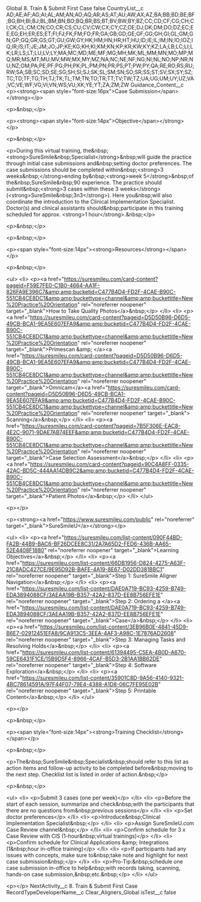 <?xml version="1.0" encoding="UTF-8"?>
<CustomMetadata xmlns="http://soap.sforce.com/2006/04/metadata" xmlns:xsi="http://www.w3.org/2001/XMLSchema-instance" xmlns:xsd="http://www.w3.org/2001/XMLSchema">
    <label>Global 8. Train &amp; Submit First Case</label>
    <protected>false</protected>
    <values>
        <field>CountryList__c</field>
        <value xsi:type="xsd:string">AD;AE;AF;AG;AI;AL;AM;AN;AO;AQ;AR;AS;AT;AU;AW;AX;AZ;BA;BB;BD;BE;BF;BG;BH;BI;BJ;BL;BM;BN;BO;BQ;BR;BS;BT;BV;BW;BY;BZ;CC;CD;CF;CG;CH;CI;CK;CL;CM;CN;CO;CR;CS;CU;CV;CW;CX;CY;CZ;DE;DJ;DK;DM;DO;DZ;EC;EE;EG;EH;ER;ES;ET;FI;FJ;FK;FM;FO;FR;GA;GB;GD;GE;GF;GG;GH;GI;GL;GM;GN;GP;GQ;GR;GS;GT;GU;GW;GY;HK;HM;HN;HR;HT;HU;ID;IE;IL;IM;IN;IO;IOZ;IQ;IR;IS;IT;JE;JM;JO;JP;KE;KG;KH;KI;KM;KN;KP;KR;KW;KY;KZ;LA;LB;LC;LI;LK;LR;LS;LT;LU;LV;LY;MA;MC;MD;ME;MF;MG;MH;MK;ML;MM;MN;MO;MP;MQ;MR;MS;MT;MU;MV;MW;MX;MY;MZ;NA;NC;NE;NF;NG;NI;NL;NO;NP;NR;NU;NZ;OM;PA;PE;PF;PG;PH;PK;PL;PM;PN;PR;PS;PT;PW;PY;QA;RE;RO;RS;RU;RW;SA;SB;SC;SD;SE;SG;SH;SI;SJ;SK;SL;SM;SN;SO;SR;SS;ST;SV;SX;SY;SZ;TC;TD;TF;TG;TH;TJ;TK;TL;TM;TN;TO;TR;TT;TV;TW;TZ;UA;UG;UM;UY;UZ;VA;VC;VE;WF;VG;VI;VN;WS;VU;XK;YE;YT;ZA;ZM;ZW</value>
    </values>
    <values>
        <field>Guidance_Content__c</field>
        <value xsi:type="xsd:string">&lt;p&gt;&lt;strong&gt;&lt;span style=&quot;font-size:16px&quot;&gt;Case Submission​&lt;/span&gt;&lt;/strong&gt;&lt;/p&gt;

&lt;p&gt;&amp;nbsp;&lt;/p&gt;

&lt;p&gt;&lt;strong&gt;&lt;span style=&quot;font-size:14px&quot;&gt;Objective&lt;/span&gt;&lt;/strong&gt;​&lt;/p&gt;

&lt;p&gt;&amp;nbsp;&lt;/p&gt;

&lt;p&gt;During this virtual training, the&amp;nbsp;&lt;strong&gt;SureSmile&amp;nbsp;Specialist&lt;/strong&gt;&amp;nbsp;will guide the practice through initial case submissions and&amp;nbsp;setting doctor preferences. The case submissions should be completed within&amp;nbsp;&lt;strong&gt;3 weeks&amp;nbsp;&lt;/strong&gt;ending by&amp;nbsp;&lt;strong&gt;week 5&lt;/strong&gt;&amp;nbsp;of the&amp;nbsp;SureSmile&amp;nbsp;90 experience. The practice should submit&amp;nbsp;&lt;strong&gt;3 cases within these 3 weeks&lt;/strong&gt; (&lt;strong&gt;SureSmile&amp;nbsp;3n3&lt;/strong&gt;). Here you&amp;nbsp;will also coordinate the introduction to the Clinical Implementation Specialist. Doctor(s) and clinical assistants should&amp;nbsp;participate in this training scheduled for approx. &lt;strong&gt;1 hour&lt;/strong&gt;.&amp;nbsp;​&lt;/p&gt;

&lt;p&gt;&amp;nbsp;&lt;/p&gt;

&lt;p&gt;&amp;nbsp;&lt;/p&gt;

&lt;p&gt;&lt;span style=&quot;font-size:14px&quot;&gt;&lt;strong&gt;Resources&lt;/strong&gt;&lt;/span&gt;​&lt;/p&gt;

&lt;p&gt;&amp;nbsp;&lt;/p&gt;

&lt;ul&gt;
	&lt;li&gt;
	&lt;p&gt;&lt;a href=&quot;https://suresmileu.com/card-content?pageid=F59E7FE0-C1B0-4664-AA1F-826FA9E396C7&amp;amp;bucketid=C477B4D4-FD2F-4CAE-B90C-551CB4CE8DC1&amp;amp;buckettype=channel&amp;amp;buckettitle=New%20Practice%20Orientation&quot; rel=&quot;noreferrer noopener&quot; target=&quot;_blank&quot;&gt;How to Take Quality Photos&lt;/a&gt;&amp;nbsp;&lt;/p&gt;
	&lt;/li&gt;
	&lt;li&gt;
	&lt;p&gt;&lt;a href=&quot;https://suresmileu.com/card-content?pageid=D5D50B96-D6D5-49CB-BCA1-9EA5E607EFA9&amp;amp;bucketid=C477B4D4-FD2F-4CAE-B90C-551CB4CE8DC1&amp;amp;buckettype=channel&amp;amp;buckettitle=New%20Practice%20Orientation&quot; rel=&quot;noreferrer noopener&quot; target=&quot;_blank&quot;&gt;Primescan &amp;amp; &lt;/a&gt;&lt;a href=&quot;https://suresmileu.com/card-content?pageid=D5D50B96-D6D5-49CB-BCA1-9EA5E607EFA9&amp;amp;bucketid=C477B4D4-FD2F-4CAE-B90C-551CB4CE8DC1&amp;amp;buckettype=channel&amp;amp;buckettitle=New%20Practice%20Orientation&quot; rel=&quot;noreferrer noopener&quot; target=&quot;_blank&quot;&gt;Omnicam&lt;/a&gt;&lt;a href=&quot;https://suresmileu.com/card-content?pageid=D5D50B96-D6D5-49CB-BCA1-9EA5E607EFA9&amp;amp;bucketid=C477B4D4-FD2F-4CAE-B90C-551CB4CE8DC1&amp;amp;buckettype=channel&amp;amp;buckettitle=New%20Practice%20Orientation&quot; rel=&quot;noreferrer noopener&quot; target=&quot;_blank&quot;&gt; Scanning&lt;/a&gt;&amp;nbsp;&lt;/p&gt;
	&lt;/li&gt;
	&lt;li&gt;
	&lt;p&gt;&lt;a href=&quot;https://suresmileu.com/card-content?pageid=7B5F306E-EAC8-4E2C-9071-9DAE7AB74EEF&amp;amp;bucketid=C477B4D4-FD2F-4CAE-B90C-551CB4CE8DC1&amp;amp;buckettype=channel&amp;amp;buckettitle=New%20Practice%20Orientation&quot; rel=&quot;noreferrer noopener&quot; target=&quot;_blank&quot;&gt;Case Selection Assessment&lt;/a&gt;&amp;nbsp;&lt;/p&gt;
	&lt;/li&gt;
	&lt;li&gt;
	&lt;p&gt;&lt;a href=&quot;https://suresmileu.com/card-content?pageid=90C4A8FF-0335-42AC-BD5C-444AA14DB9C2&amp;amp;bucketid=C477B4D4-FD2F-4CAE-B90C-551CB4CE8DC1&amp;amp;buckettype=channel&amp;amp;buckettitle=New%20Practice%20Orientation&quot; rel=&quot;noreferrer noopener&quot; target=&quot;_blank&quot;&gt;Patient Photos&lt;/a&gt;&amp;nbsp;&lt;/p&gt;
	&lt;/li&gt;
&lt;/ul&gt;

&lt;p&gt;​&lt;/p&gt;

&lt;p&gt;&lt;strong&gt;&lt;a href=&quot;https://www.suresmileu.com/public&quot; rel=&quot;noreferrer&quot; target=&quot;_blank&quot;&gt;SureSmileU&lt;/a&gt;​&lt;/strong&gt;&lt;/p&gt;

&lt;ul&gt;
	&lt;li&gt;
	&lt;p&gt;&lt;a href=&quot;https://suresmileu.com/list-content/090F44BD-FA2B-44B9-BAC6-BF26DCEE8C31/2A7A65D2-FED6-436B-AA65-52E4408F1880&quot; rel=&quot;noreferrer noopener&quot; target=&quot;_blank&quot;&gt;Learning Objectives&lt;/a&gt;&amp;nbsp;&lt;/p&gt;
	&lt;/li&gt;
	&lt;li&gt;
	&lt;p&gt;&lt;a href=&quot;https://suresmileu.com/list-content/66DB1956-D824-4275-A63F-21C8ADC427CE/9E95D92B-BAFE-4A19-8E67-D02DD381BBC1&quot; rel=&quot;noreferrer noopener&quot; target=&quot;_blank&quot;&gt;Step 1: SureSmile Aligner Navigation&lt;/a&gt;&amp;nbsp;&lt;/p&gt;
	&lt;/li&gt;
	&lt;li&gt;
	&lt;p&gt;&lt;a href=&quot;https://suresmileu.com/list-content/DAE0A719-BC93-4259-B749-EDA3894088CF/3AEAA19B-B357-42A2-837D-EE8B756EFE1E&quot; rel=&quot;noreferrer noopener&quot; target=&quot;_blank&quot;&gt;Step 2: Ordering a &lt;/a&gt;&lt;a href=&quot;https://suresmileu.com/list-content/DAE0A719-BC93-4259-B749-EDA3894088CF/3AEAA19B-B357-42A2-837D-EE8B756EFE1E&quot; rel=&quot;noreferrer noopener&quot; target=&quot;_blank&quot;&gt;Case&lt;/a&gt;&amp;nbsp;&lt;/p&gt;
	&lt;/li&gt;
	&lt;li&gt;
	&lt;p&gt;&lt;a href=&quot;https://suresmileu.com/list-content/3EB96B0E-4841-45D9-B6E7-02912451EFA8/9CA913C5-3EEA-4AF3-A98C-1E7876AD2608&quot; rel=&quot;noreferrer noopener&quot; target=&quot;_blank&quot;&gt;Step 3: Managing Tasks and Resolving Holds&lt;/a&gt;&amp;nbsp;&lt;/p&gt;
	&lt;/li&gt;
	&lt;li&gt;
	&lt;p&gt;&lt;a href=&quot;https://suresmileu.com/list-content/61394495-C5EA-4B0D-A670-59CE6431F1CE/15B9D5F4-8966-4CAF-B5D3-2B1AA1BB62DE&quot; rel=&quot;noreferrer noopener&quot; target=&quot;_blank&quot;&gt;Step 4: Software Exploration&lt;/a&gt;&amp;nbsp;&lt;/p&gt;
	&lt;/li&gt;
	&lt;li&gt;
	&lt;p&gt;&lt;a href=&quot;https://suresmileu.com/list-content/35901C8D-9A56-4140-9321-4BC78614591A/97F44F07-79E4-4388-A1D8-06C7FE95E02B&quot; rel=&quot;noreferrer noopener&quot; target=&quot;_blank&quot;&gt;Step 5: Printable Content&lt;/a&gt;&amp;nbsp;&lt;/p&gt;
	&lt;/li&gt;
&lt;/ul&gt;

&lt;p&gt;​​&lt;/p&gt;

&lt;p&gt;&amp;nbsp;&lt;/p&gt;

&lt;p&gt;&lt;span style=&quot;font-size:14px&quot;&gt;&lt;strong&gt;Training Checklist​&lt;/strong&gt;&lt;/span&gt;&lt;/p&gt;

&lt;p&gt;&amp;nbsp;&lt;/p&gt;

&lt;p&gt;The&amp;nbsp;SureSmile&amp;nbsp;Specialist&amp;nbsp;should refer to this list as action items and follow-up activity to be completed before&amp;nbsp;moving to the next step. Checklist list is listed in order of action.&amp;nbsp;​&lt;/p&gt;

&lt;p&gt;&amp;nbsp;&lt;/p&gt;

&lt;ul&gt;
	&lt;li&gt;
	&lt;p&gt;Submit 3 cases (one per week)​&lt;/p&gt;
	&lt;/li&gt;
	&lt;li&gt;
	&lt;p&gt;Before the start of each session, summarize and check&amp;nbsp;with the participants that there are no questions from&amp;nbsp;previous sessions​&lt;/p&gt;
	&lt;/li&gt;
	&lt;li&gt;
	&lt;p&gt;Set doctor preferences​&lt;/p&gt;
	&lt;/li&gt;
	&lt;li&gt;
	&lt;p&gt;Introduce&amp;nbsp;Clinical Implementation Specialist&amp;nbsp;​&lt;/p&gt;
	&lt;/li&gt;
	&lt;li&gt;
	&lt;p&gt;Assign SureSmileU.com Case Review channel&amp;nbsp;​&lt;/p&gt;
	&lt;/li&gt;
	&lt;li&gt;
	&lt;p&gt;Confirm schedule for 3 x Case Review with CIS (1-hour&amp;nbsp;virtual trainings)​&lt;/p&gt;
	&lt;/li&gt;
	&lt;li&gt;
	&lt;p&gt;Confirm schedule for Clinical Applications &amp;amp; Integrations (1&amp;nbsp;hour in-office training)​&lt;/p&gt;
	&lt;/li&gt;
	&lt;li&gt;
	&lt;p&gt;If participants had any issues with concepts, make sure to&amp;nbsp;take note and highlight for next case submission&amp;nbsp;​&lt;/p&gt;
	&lt;/li&gt;
	&lt;li&gt;
	&lt;p&gt;Pro-Tip:&amp;nbsp;schedule one case submission in-office to help&amp;nbsp;with records taking, scanning, hands-on case submission,&amp;nbsp;etc.&amp;nbsp;​&lt;/p&gt;
	&lt;/li&gt;
&lt;/ul&gt;

&lt;p&gt;​&lt;/p&gt;</value>
    </values>
    <values>
        <field>NextActivity__c</field>
        <value xsi:type="xsd:string">8. Train &amp; Submit First Case</value>
    </values>
    <values>
        <field>RecordTypeDeveloperName__c</field>
        <value xsi:type="xsd:string">Clear_Aligners_Global</value>
    </values>
    <values>
        <field>isTest__c</field>
        <value xsi:type="xsd:boolean">false</value>
    </values>
</CustomMetadata>
